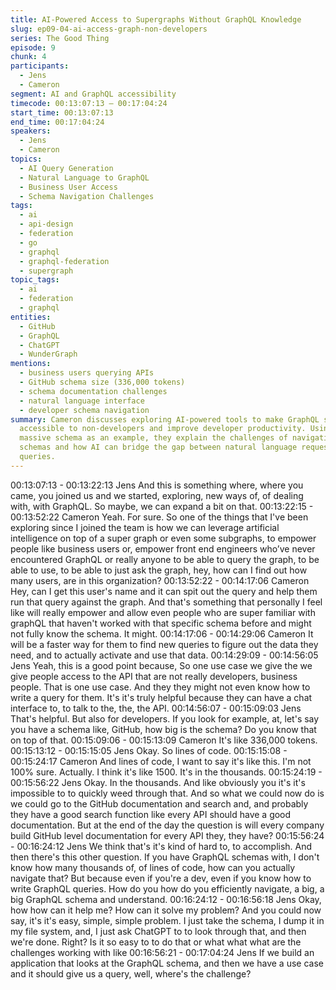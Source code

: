 ```yaml
---
title: AI-Powered Access to Supergraphs Without GraphQL Knowledge
slug: ep09-04-ai-access-graph-non-developers
series: The Good Thing
episode: 9
chunk: 4
participants:
  - Jens
  - Cameron
segment: AI and GraphQL accessibility
timecode: 00:13:07:13 – 00:17:04:24
start_time: 00:13:07:13
end_time: 00:17:04:24
speakers:
  - Jens
  - Cameron
topics:
  - AI Query Generation
  - Natural Language to GraphQL
  - Business User Access
  - Schema Navigation Challenges
tags:
  - ai
  - api-design
  - federation
  - go
  - graphql
  - graphql-federation
  - supergraph
topic_tags:
  - ai
  - federation
  - graphql
entities:
  - GitHub
  - GraphQL
  - ChatGPT
  - WunderGraph
mentions:
  - business users querying APIs
  - GitHub schema size (336,000 tokens)
  - schema documentation challenges
  - natural language interface
  - developer schema navigation
summary: Cameron discusses exploring AI-powered tools to make GraphQL supergraphs
  accessible to non-developers and improve developer productivity. Using GitHub's
  massive schema as an example, they explain the challenges of navigating large GraphQL
  schemas and how AI can bridge the gap between natural language requests and GraphQL
  queries.
---
```


00:13:07:13 - 00:13:22:13
Jens
And this is something where, where you came, you joined us and we started, exploring, new
ways of, of dealing with, with GraphQL. So maybe, we can expand a bit on that.
00:13:22:15 - 00:13:52:22
Cameron
Yeah. For sure. So one of the things that I've been exploring since I joined the team is how we
can leverage artificial intelligence on top of a super graph or even some subgraphs, to empower
people like business users or, empower front end engineers who’ve never encountered
GraphQL or really anyone to be able to query the graph, to be able to use, to be able to just ask
the graph, hey, how can I find out how many users, are in this organization?
00:13:52:22 - 00:14:17:06
Cameron
Hey, can I get this user's name and it can spit out the query and help them run that query
against the graph. And that's something that personally I feel like will really empower and allow
even people who are super familiar with graphQL that haven't worked with that specific schema
before and might not fully know the schema. It might.
00:14:17:06 - 00:14:29:06
Cameron
It will be a faster way for them to find new queries to figure out the data they need, and to
actually activate and use that data.
00:14:29:09 - 00:14:56:05
Jens
Yeah, this is a good point because, So one use case we give the we give people access to the
API that are not really developers, business people. That is one use case. And they they might
not even know how to write a query for them. It's it's truly helpful because they can have a chat
interface to, to talk to the, the, the API.
00:14:56:07 - 00:15:09:03
Jens
That's helpful. But also for developers. If you look for example, at, let's say you have a schema
like, GitHub, how big is the schema? Do you know that on top of that.
00:15:09:06 - 00:15:13:09
Cameron
It's like 336,000 tokens.
00:15:13:12 - 00:15:15:05
Jens
Okay. So lines of code.
00:15:15:08 - 00:15:24:17
Cameron
And lines of code, I want to say it's like this. I'm not 100% sure. Actually. I think it's like 1500. It's
in the thousands.
00:15:24:19 - 00:15:56:22
Jens
Okay. In the thousands. And like obviously you it's it's impossible to to quickly weed through
that. And so what we could now do is we could go to the GitHub documentation and search and,
and probably they have a good search function like every API should have a good
documentation. But at the end of the day the question is will every company build GitHub level
documentation for every API they, they have?
00:15:56:24 - 00:16:24:12
Jens
We think that's it's kind of hard to, to accomplish. And then there's this other question. If you
have GraphQL schemas with, I don't know how many thousands of, of lines of code, how can
you actually navigate that? But because even if you're a dev, even if you know how to write
GraphQL queries. How do you how do you efficiently navigate, a big, a big GraphQL schema
and understand.
00:16:24:12 - 00:16:56:18
Jens
Okay, how how can it help me? How can it solve my problem? And you could now say, it's it's
easy, simple, simple problem. I just take the schema, I dump it in my file system, and, I just ask
ChatGPT to to look through that, and then we're done. Right? Is it so easy to to do that or what
what what are the challenges working with like
00:16:56:21 - 00:17:04:24
Jens
If we build an application that looks at the GraphQL schema, and then we have a use case and
it should give us a query, well, where's the challenge?